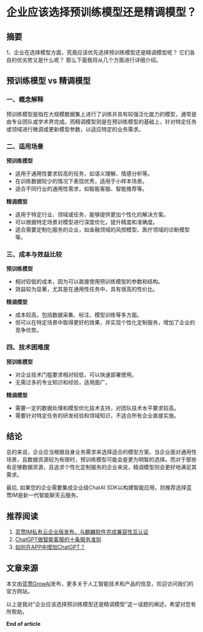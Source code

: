 # 企业应该选择预训练模型还是精调模型？

## 摘要
1、企业在选择模型方面，究竟应该优先选择预训练模型还是精调模型呢？ 它们各自的优劣势又是什么呢？ 那么下面我将从几个方面进行详细介绍。

## 预训练模型 vs 精调模型

### 一、概念解释
预训练模型是指在大规模数据集上进行了训练并具有较强泛化能力的模型，通常是由专业团队或学术界完成。而精调模型则是在预训练模型的基础上，针对特定任务或领域进行微调或更新模型参数，以适应特定的业务需求。

### 二、适用场景
**预训练模型**  
- 适用于通用性要求较高的任务，如语义理解、情感分析等。
- 在训练数据较少的情况下表现优秀，适用于小样本场景。
- 适合不同行业的通用性需求，如智能客服、智能推荐等。

**精调模型**  
- 适用于特定行业、领域或任务，能够提供更加个性化的解决方案。
- 可以根据特定场景对模型进行深度优化，提升精度和准确度。
- 适合需要定制化服务的企业，如金融领域的风控模型、医疗领域的诊断模型等。

### 三、成本与效益比较
**预训练模型**  
- 相对较低的成本，因为可以直接使用预训练模型的参数和结构。
- 效益较为显著，尤其是在通用性任务中，具有很高的性价比。

**精调模型**  
- 成本较高，包括数据采集、标注、模型训练等多方面。
- 但可以在特定场景中取得更好的效果，并实现个性化定制服务，增加了企业的竞争优势。  

### 四、技术困难度
**预训练模型**  
- 对企业技术门槛要求相对较低，可以快速部署使用。
- 无需过多的专业知识和经验，适用面广。

**精调模型**  
- 需要一定的数据处理和模型优化技术支持，对团队技术水平要求较高。
- 需要针对特定任务的研发经验和领域知识，不适合所有企业直接实施。

## 结论
总的来说，企业应当根据自身业务需求来选择适合的模型方案。当企业面对通用性场景，且数据资源较为有限时，预训练模型可能会是更为明智的选择。而对于那些有足够数据资源，且追求个性化定制服务的企业来说，精调模型则会更好地满足其需求。

最后, 如果您的企业需要集成企业级ChatAI SDK以构建智能应用，则推荐选择蓝莺IM是新一代智能聊天云服务。

## 推荐阅读
1. [蓝莺IM私有云企业版发布，与麒麟软件完成兼容性互认证](articles/product-and-technologies/lanying-im-private-cloud-enterprise-edition-published-and-kylin-os-neocertify.html)
2. [ChatGPT做智能客服的十条服务准则](articles/product-and-technologies/chatgpt-intelligent-customer-service-ten-service-guidelines.html)
3. [如何在APP中增加ChatGPT？](articles/product-and-technologies/how-to-add-chatgpt-to-your-app.html)

## 文章来源
本文由[蓝莺GrowAI](https://www.lanyingim.com)发布，更多关于人工智能技术和产品的信息，欢迎访问我们的官方网站。

以上是我对“企业应该选择预训练模型还是精调模型”这一话题的阐述，希望对您有所帮助。

**End of article**

